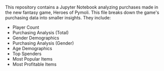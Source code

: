 This repository contains a Jupyter Notebook analyzing purchases made in the new fantasy game, Heroes of Pymoli.
This file breaks down the game's purchasing data into smaller insights.
They include:
  * Player Count
  * Purchasing Analysis (Total)
  * Gender Demographics
  * Purchasing Analysis (Gender)
  * Age Demographics
  * Top Spenders
  * Most Popular Items
  * Most Profitable Items
